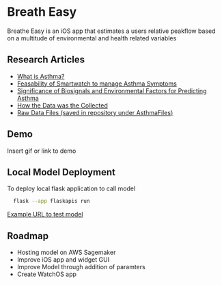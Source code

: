 
# Breath Easy

Breathe Easy is an iOS app that estimates a users relative peakflow based on a multitude of environmental and health related variables 


## Research Articles

 - [What is Asthma?](https://www.ncbi.nlm.nih.gov/pmc/articles/PMC6157154/)
 - [Feasability of Smartwatch to manage Asthma Symptoms](https://www.ncbi.nlm.nih.gov/pmc/articles/PMC5580199/)
 - [Significance of Biosignals and Environmental Factors for Predicting Asthma ](https://www.ncbi.nlm.nih.gov/pmc/articles/PMC8656014/#:~:text=There%20are%20two%20categories%20of,and%20clinical%20data%20%5B4%5D)
 - [How the Data was the Collected](https://bmjopen.bmj.com/content/12/10/e064166)
 - [Raw Data Files (saved in repository under AsthmaFiles)](https://datashare.ed.ac.uk/handle/10283/4761)



## Demo

Insert gif or link to demo


## Local Model Deployment

To deploy local flask application to call model

```bash
  flask --app flaskapis run
```
[Example URL to test model](http://127.0.0.1:5000/22.0/2.54/0.77/4.84/1040.0/98.0/0.51/0.0/2.0/283.72/20.39/21.99/2.27/11.64/16.40/0.39/83.0)

## Roadmap

- Hosting model on AWS Sagemaker
- Improve iOS app and widget GUI
- Improve Model through addition of paramters
- Create WatchOS app

